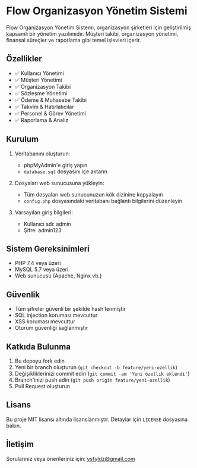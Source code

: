 # Flow Organizasyon Yönetim Sistemi

Flow Organizasyon Yönetim Sistemi, organizasyon şirketleri için geliştirilmiş kapsamlı bir yönetim yazılımıdır. Müşteri takibi, organizasyon yönetimi, finansal süreçler ve raporlama gibi temel işlevleri içerir.

## Özellikler

- ✅ Kullanıcı Yönetimi
- ✅ Müşteri Yönetimi
- ✅ Organizasyon Takibi
- ✅ Sözleşme Yönetimi
- ✅ Ödeme & Muhasebe Takibi
- ✅ Takvim & Hatırlatıcılar
- ✅ Personel & Görev Yönetimi
- ✅ Raporlama & Analiz

## Kurulum

1. Veritabanını oluşturun:
   - phpMyAdmin'e giriş yapın
   - `database.sql` dosyasını içe aktarın

2. Dosyaları web sunucusuna yükleyin:
   - Tüm dosyaları web sunucunuzun kök dizinine kopyalayın
   - `config.php` dosyasındaki veritabanı bağlantı bilgilerini düzenleyin

3. Varsayılan giriş bilgileri:
   - Kullanıcı adı: admin
   - Şifre: admin123

## Sistem Gereksinimleri

- PHP 7.4 veya üzeri
- MySQL 5.7 veya üzeri
- Web sunucusu (Apache, Nginx vb.)

## Güvenlik

- Tüm şifreler güvenli bir şekilde hash'lenmiştir
- SQL injection koruması mevcuttur
- XSS koruması mevcuttur
- Oturum güvenliği sağlanmıştır

## Katkıda Bulunma

1. Bu depoyu fork edin
2. Yeni bir branch oluşturun (`git checkout -b feature/yeni-ozellik`)
3. Değişikliklerinizi commit edin (`git commit -am 'Yeni özellik eklendi'`)
4. Branch'inizi push edin (`git push origin feature/yeni-ozellik`)
5. Pull Request oluşturun

## Lisans

Bu proje MIT lisansı altında lisanslanmıştır. Detaylar için `LICENSE` dosyasına bakın.

## İletişim

Sorularınız veya önerileriniz için: [ysfyldz@gmail.com](mailto:ysfyldz@gmail.com) 
